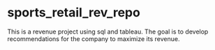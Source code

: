 # sports_retail_rev_repo
This is a revenue project using sql and tableau. The goal is to develop recommendations for the company to maximize its revenue.
